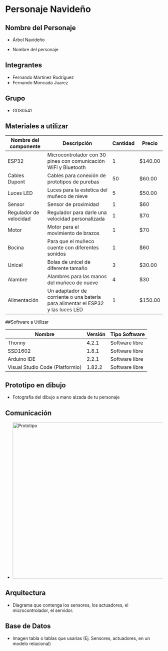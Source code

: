 # Personaje Navideño 

## Nombre del Personaje 
- Árbol Navideño

- Nombre del personaje

## Integrantes
- Fernando Martínez Rodríguez
- Fernando Moncada Juarez

## Grupo
- GDS0541

 ## Materiales a utilizar
 
 |Nombre del componente|Descripción|Cantidad|Precio|
 |-|-|-|-|
 |ESP32|Microcontrolador con 30 pines con comunicación WiFi y Bluetooth|1|$140.00|
 |Cables Dupont|Cables para conexión de prototipos de purebas|50|$60.00|
 |Luces LED|Luces para la estetica del muñeco de nieve|5|$50.00|
 |Sensor|Sensor de proximidad|1|$60|
 |Regulador de velocidad|Regulador para darle una velocidad personalizada|1|$70|
 |Motor|Motor para el movimiento de brazos|1|$70|
 |Bocina|Para que el muñeco cuente con diferentes sonidos|1|$60|
 |Unicel|Bolas de unicel de diferente tamaño|3|$30.00|
 |Alambre|Alambres para las manos del muñeco de nueve|4|$30|
 |Alimentación| Un adaptador de corriente o una batería para alimentar el ESP32 y las luces LED|1|$150.00|


 ##Software a Utilizar

 |Nombre|Versión|Tipo Software|
 |-|-|-|
 |Thonny|4.2.1|Software libre|
 |SSD1602|1.8.1|Software libre|
 |Arduino IDE|2.2.1|Software libre
 |Visual Studio Code (Platformio)|1.82.2|Software libre|
 ## Prototipo en dibujo
 - Fotografia del dibujo a mano alzada de tu personaje
 ## Comunicación 
 
 - <img width="500" alt="Prototipo" src = "https://github.com/FerFoess/Personaje_IoT/assets/135056080/ef39334a-33c5-4de8-b4f8-e465e5bca2f5"> 


 ## Arquitectura
 - Diagrama que contenga los sensores, los actuadores, el microcontrolador, el servidor.
 ## Base de Datos
 - Imagen tabla o tablas que usarias (Ej. Sensores, actuadores, en un modelo relacional)


   
 
